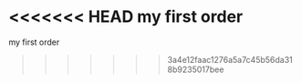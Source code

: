 <<<<<<< HEAD
my first order
=======
my first order
>>>>>>> 3a4e12faac1276a5a7c45b56da318b9235017bee
